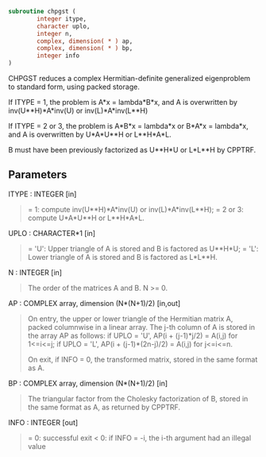 ```fortran
subroutine chpgst (
        integer itype,
        character uplo,
        integer n,
        complex, dimension( * ) ap,
        complex, dimension( * ) bp,
        integer info
)
```

CHPGST reduces a complex Hermitian-definite generalized
eigenproblem to standard form, using packed storage.

If ITYPE = 1, the problem is A\*x = lambda\*B\*x,
and A is overwritten by inv(U\*\*H)\*A\*inv(U) or inv(L)\*A\*inv(L\*\*H)

If ITYPE = 2 or 3, the problem is A\*B\*x = lambda\*x or
B\*A\*x = lambda\*x, and A is overwritten by U\*A\*U\*\*H or L\*\*H\*A\*L.

B must have been previously factorized as U\*\*H\*U or L\*L\*\*H by CPPTRF.

## Parameters
ITYPE : INTEGER [in]
> = 1: compute inv(U\*\*H)\*A\*inv(U) or inv(L)\*A\*inv(L\*\*H);
> = 2 or 3: compute U\*A\*U\*\*H or L\*\*H\*A\*L.

UPLO : CHARACTER\*1 [in]
> = 'U':  Upper triangle of A is stored and B is factored as
> U\*\*H\*U;
> = 'L':  Lower triangle of A is stored and B is factored as
> L\*L\*\*H.

N : INTEGER [in]
> The order of the matrices A and B.  N >= 0.

AP : COMPLEX array, dimension (N\*(N+1)/2) [in,out]
> On entry, the upper or lower triangle of the Hermitian matrix
> A, packed columnwise in a linear array.  The j-th column of A
> is stored in the array AP as follows:
> if UPLO = 'U', AP(i + (j-1)\*j/2) = A(i,j) for 1<=i<=j;
> if UPLO = 'L', AP(i + (j-1)\*(2n-j)/2) = A(i,j) for j<=i<=n.
> 
> On exit, if INFO = 0, the transformed matrix, stored in the
> same format as A.

BP : COMPLEX array, dimension (N\*(N+1)/2) [in]
> The triangular factor from the Cholesky factorization of B,
> stored in the same format as A, as returned by CPPTRF.

INFO : INTEGER [out]
> = 0:  successful exit
> < 0:  if INFO = -i, the i-th argument had an illegal value
